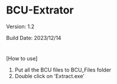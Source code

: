# BCU-Extrator

Version: 1.2

Build Date: 2023/12/14

#
[How to use]
      
1. Put all the BCU files to BCU_Files folder
2. Double click on 'Extract.exe'
